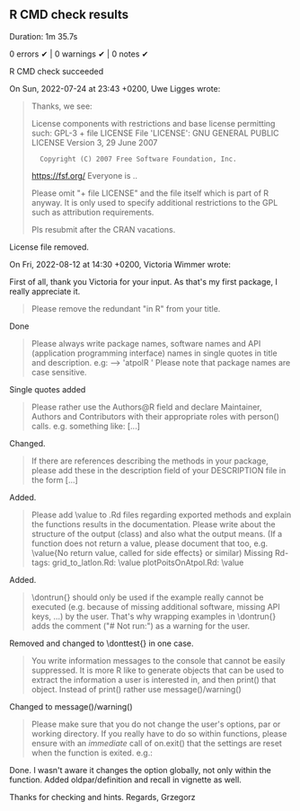 ## R CMD check results

Duration: 1m 35.7s

0 errors ✔ | 0 warnings ✔ | 0 notes ✔

R CMD check succeeded

On Sun, 2022-07-24 at 23:43 +0200, Uwe Ligges wrote:
> Thanks, we see:
> 
>    License components with restrictions and base license permitting
> such:
>      GPL-3 + file LICENSE
>    File 'LICENSE':
>                          GNU GENERAL PUBLIC LICENSE
>                             Version 3, 29 June 2007
> 
>       Copyright (C) 2007 Free Software Foundation, Inc.
> <https://fsf.org/>
>       Everyone is  ..
> 
> Please omit "+ file LICENSE" and the file itself which is part of R 
> anyway. It is only used to specify additional restrictions to the GPL
> such as attribution requirements.
> 
> 
> Pls resubmit after the CRAN vacations.

License file removed.


On Fri, 2022-08-12 at 14:30 +0200, Victoria Wimmer wrote:

First of all, thank you Victoria for your input. As that's my first package, I really appreciate it.

> Please remove the redundant "in R" from your title.

Done

> Please always write package names, software names and API
> (application programming interface) names in single quotes in title and
> description. e.g: --> 'atpolR '
> Please note that package names are case sensitive.

Single quotes added

> Please rather use the Authors@R field and declare Maintainer, Authors
> and Contributors with their appropriate roles with person() calls.
> e.g. something like: [...]

Changed.

> If there are references describing the methods in your package,
> please add these in the description field of your DESCRIPTION 
> file in the form [...]

Added.

> Please add \value to .Rd files regarding exported methods and explain
> the functions results in the documentation. Please write about the 
> structure of the output (class) and also what the output means. (If a
> function does not return a value, please document that too, e.g. 
> \value{No return value, called for side effects} or similar)
> Missing Rd-tags:
>       grid_to_latlon.Rd: \value
>       plotPoitsOnAtpol.Rd: \value

Added.

> \dontrun{} should only be used if the example really cannot be
> executed  (e.g. because of missing additional software, missing 
> API keys, ...) by the user. That's why wrapping examples in 
> \dontrun{} adds the comment ("# Not run:") as a warning for the user.

Removed and changed to \donttest{} in one case.

> You write information messages to the console that cannot be easily 
> suppressed. It is more R like to generate objects that can be used to
> extract the information a user is interested in, and then print()
> that 
> object.
> Instead of print() rather use message()/warning()

Changed to message()/warning()

> Please make sure that you do not change the user's options, par or 
> working directory. If you really have to do so within functions,
> please ensure with an *immediate* call of on.exit() that the settings are
> reset when the function is exited. e.g.:

Done. I wasn't aware it changes the option globally, not only within the function. 
Added oldpar/definition and recall in vignette as well.

Thanks for checking and hints.
Regards,
Grzegorz
